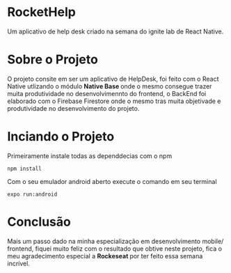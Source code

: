 # RocketHelp

Um aplicativo de help desk criado na semana do ignite lab de React Native.

# Sobre o Projeto

O projeto consite em ser um aplicativo de HelpDesk, foi feito com o React Native utlizando o módulo <b> Native Base </b> onde o mesmo consegue trazer muita produtividade no desenvolvimennto do frontend, o BackEnd foi elaborado com o Firebase Firestore onde o mesmo tras muita objetivade e produtividade no desenvolvimento do projeto.

# Inciando o Projeto

Primeiramente instale todas as dependdecias com o npm

``` npm install ```

Com o seu emulador android aberto execute o comando em seu terminal

``` expo run:android ```

# Conclusão

Mais um passo dado na minha especialização em desenvolvimento mobile/ frontend, fiquei muito feliz com o resultado que obtive neste projeto, fica o meu agradecimento especial a <b>  <link src="https://www.rocketseat.com.br/" > Rockeseat </link> </b> por ter feito essa semana incrível.
